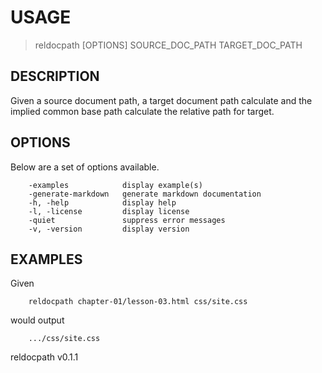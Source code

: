 
# USAGE

>	reldocpath \[OPTIONS\] SOURCE_DOC_PATH TARGET_DOC_PATH

## DESCRIPTION

Given a source document path, a target document path calculate and
the implied common base path calculate the relative path for target.


## OPTIONS

Below are a set of options available.

```
    -examples            display example(s)
    -generate-markdown   generate markdown documentation
    -h, -help            display help
    -l, -license         display license
    -quiet               suppress error messages
    -v, -version         display version
```


## EXAMPLES

Given

```
    reldocpath chapter-01/lesson-03.html css/site.css
```

would output

```
    .../css/site.css
```

reldocpath v0.1.1


